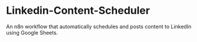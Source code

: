 # Linkedin-Content-Scheduler
An n8n workflow that automatically schedules and posts content to LinkedIn using Google Sheets.
